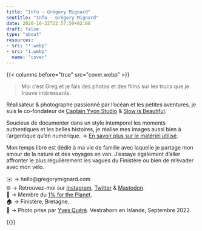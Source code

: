 ```yaml
---
title: "Info - Grégory Mignard"
seotitle: "Info - Grégory Mignard"
date: 2020-10-22T22:57:50+02:00
draft: false
type: "about"
resources:
- src: "*.webp"
- src: "1.webp"
  name: "cover"
---
```


{{< columns before="true" src="cover.webp" >}}<blockquote>
<p>Moi c’est Greg et je fais des photos et des films sur les trucs que je trouve intéressants.</p>
</blockquote>
<p>Réalisateur &amp; photographe passionné par l’océan et les petites aventures, je suis le co-fondateur de <a href="https://captainyvon.fr" target="_blank">Captain Yvon Studio</a> &amp; <a href="http://slowisbeautiful.cool" target="_blank">Slow is Beautiful</a>.  </p>
<p>Soucieux de documenter dans un style intemporel les moments authentiques et les belles histoires, je réalise mes images aussi bien à l’argentique qu’en numérique. → <a href="https://gregorymignard.com/equipement/">En savoir plus sur le matériel utilisé</a>.  </p>
<p>Mon temps libre est dédié à ma vie de famille avec laquelle je partage mon amour de la nature et des voyages en van. J’essaye également d’aller affronter le plus régulièrement les vagues du Finistère ou bien de m’évader avec mon vélo.  </p>
<p>✉️ → hello@gregorymignard.com<br>🌐 → Retrouvez-moi sur <a href="https://www.instagram.com/gregmignard/" target="_blank">Instagram</a>, <a href="https://twitter.com/gregmignard" target="_blank">Twitter</a> &amp; <a href="https://piaille.fr/@gregmignard" target="_blank">Mastodon</a>.<br>🌱 → Membre du <a href="https://www.onepercentfortheplanet.fr" target="_blank">1% for the Planet</a>.<br>🏠 → Finistère, Bretagne.<br>📸 → Photo prise par <a href="https://yvesquere.com" target="_blank">Yves Quéré</a>. Vestrahorn en Islande, Septembre 2022.</p>{{</columns>}}